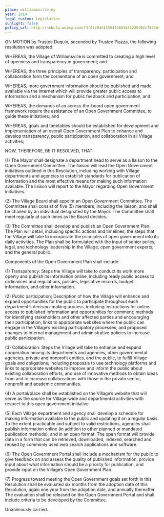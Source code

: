 ```yaml
---
place: williamsville-ny
year: 2014
legal_custom: Legislation
sunlight: false
policy_url: http://nebula.wsimg.com/f3f47c94e13554f3b53e45220d02c783?AccessKeyId=EB836F96604CFAA85CBF=0=1
---
```


<p/> <p>ON MOTION by Trustee Duquin, seconded by Trustee Piazza, the following resolution was adopted:</p> <p>WHEREAS, the Village of Williamsville is committed to creating a high level of openness and transparency in government; and</p> <p>WHEREAS, the three principles of <span class="g-goals-and-values">transparency, participation and collaboration</span> form the cornerstone of an open government; and</p> <p>WHEREAS, more government information should be published and made available via the Internet which will provide greater public access to information and a mechanism for public feedback and participation; and</p> <p>WHEREAS, the demands of an across-the-board open government framework require the assistance of an Open Government Committee, to guide these initiatives; and</p> <p>WHEREAS, goals and timetables should be established for development and implementation of an overall Open Government Plan to enhance and develop transparency, public participation, and collaboration in all Village activities;</p> <p/> <p>NOW, THEREFORE, BE IT RESOLVED, THAT:</p> <p>(1) <span class="g-oversight-authority">The Mayor shall designate a department head to serve as a liaison to <span class="g-binding-regulations">the Open Government Committee</span>. The liaison will lead the Open Government initiatives outlined in this Resolution, including working with Village departments and agencies to establish standards for publication of information and the most effective means for making such information available. The liaison will report to the Mayor regarding Open Government initiatives.</p> <p>(2) The Village Board shall appoint an Open Government Committee. The Committee shall consist of five (5) members, including the liaison, and shall be chaired by an individual designated by the Mayor. The Committee shall meet regularly at such times as the Board decides.</span></p> <p>(3) The Committee shall develop and publish an Open Government Plan. <span class="g-binding-regulations">The Plan will detail, including specific actions and timelines, the steps that the Village will take to incorporate the principles of open government into its daily activities. The Plan shall be formulated with the input of senior policy, legal, and technology leadership in the Village; open government experts; and the general public.</span></p> <p/> <p>Components of the Open Government Plan shall include:</p> <p>(1) Transparency: Steps the Village will take to conduct its work more openly and publish its information online, including ready public access to ordinances and regulations, policies, legislative records, budget information, and other information.</p> <p>(2) Public participation; <span class="g-public-participation">Description of how the Village will enhance and expand opportunities for the public to participate throughout each department’s decision-making process, including instructions for online access to published information and opportunities for comment; methods for identifying stakeholders and other affected parties and encouraging their participation; links to appropriate websites where the public can engage in the Village’s existing participatory processes; and proposed changes to internal management and administrative policies to increase public participation.</span></p> <p>(3) Collaboration: <span class="g-partnerships">Steps the Village will take to enhance and expand cooperation among its departments and agencies, other governmental agencies, private and nonprofit entities, and the public, to fulfill Village goals and obligations; including proposals to use technology platforms and links to appropriate websites to improve and inform the public about existing collaboration efforts, and use of innovative methods to obtain ideas from and to increase collaborations with those in the private sector, nonprofit and academic communities.</span></p> <p><span class="g-data-portals-and-websites">(4) A portal/place shall be established on the Village’s website that will serve as the source for Village-wide and departmental activities with respect to this open government initiative.</span></p> <p>(5) Each <span class="g-real-time-updates">Village department and agency shall develop a schedule for making information available to the public and updating it on a regular basis.</span> <span class="g-proactive-release"><span class="g-open-formats"><span class="g-thoughtful-formats">To the extent practicable and subject to valid restrictions, agencies shall publish information online (in addition to other planned or mandated publication methods), and in an open format.</span></span> The open format will provide data in a form that can be retrieved, downloaded, indexed, searched and reused by commonly used web search applications and software.</span></p> <p>(6) <span class="g-prioritization"><span class="g-public-participation"><span class="g-data-quality">The Open Government Portal shall include a mechanism for the public to give feedback on and assess the quality of published information, provide input about what information should be a priority for publication, and provide input on the Village’s Open Government Plan.</span></span></span></p> <p>(7) <span class="g-future-review">Progress toward meeting the Open Government goals set forth in this Resolution shall be evaluated six months from the adoption date of this Resolution, again one year from the adoption date, and annually thereafter. The evaluation shall be released on the Open Government Portal and shall include criteria to be developed by the Committee.</span></p> <p/> <p>Unanimously carried. </p> <p/> <p/>

